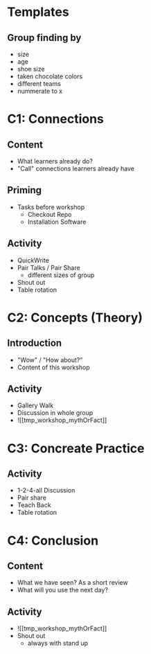 # Templates
## Group finding by
- size
- age
- shoe size
- taken chocolate colors
- different teams
- nummerate to x
# C1: Connections
## Content
- What learners already do?
- "Call" connections learners already have
## Priming
- Tasks before workshop
	- Checkout Repo
	- Installation Software
## Activity
- QuickWrite
- Pair Talks / Pair Share
	- different sizes of group
- Shout out
- Table rotation

# C2: Concepts (Theory)
## Introduction
- "Wow" / "How about?"
- Content of this workshop

## Activity
- Gallery Walk
- Discussion in whole group
- ![[tmp_workshop_mythOrFact]]

# C3: Concreate Practice
## Activity
- 1-2-4-all Discussion
- Pair share
- Teach Back
- Table rotation

# C4: Conclusion
## Content
- What we have seen? As a short review
- What will you use the next day?
## Activity
- ![[tmp_workshop_mythOrFact]]
- Shout out
	- always with stand up